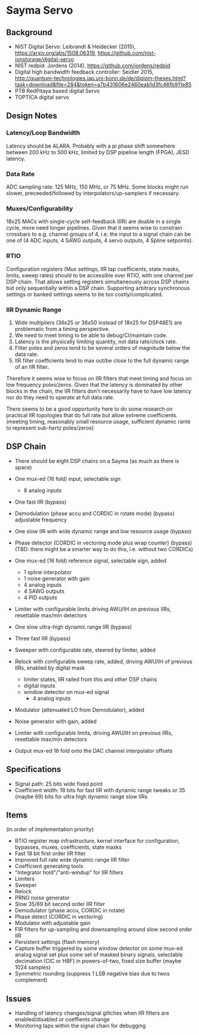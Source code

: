 # Sayma Servo

## Background

* NIST Digital Servo: Leibrandt & Heidecker (2015), https://arxiv.org/abs/1508.06319, https://github.com/nist-ionstorage/digital-servo
* NIST redpid: Jordens (2014), https://github.com/jordens/redpid
* Digital high bandwidth feedback controller: Seidler 2015, http://quantum-technologies.iap.uni-bonn.de/de/diplom-theses.html?task=download&file=284&token=a7b431606e2460eab1d3fc46fb911e85
* PTB RedPitaya based digital Servo
* TOPTICA digital servo


## Design Notes

### Latency/Loop Bandwidth

Latency should be ALARA. Probably with a pi phase shift somewhere
between 200 kHz to 500 kHz, limited by DSP pipeline length (FPGA), JESD latency.

### Data Rate

ADC sampling rate: 125 MHz, 150 MHz, or 75 MHz. Some blocks might
run slower, preceeded/followed by interpolators/up-samplers if necessary.

### Muxes/Configurability

18x25 MACs with single-cycle self-feedback (IIR) are doable in a single cycle, more need longer pipelines.
Given that it seems wise to constrain crossbars to e.g. channel groups of 4, i.e. the input to a signal chain can be one of (4 ADC inputs, 4 SAWG outputs, 4 servo outputs, 4 Spline setpoints).

### RTIO

Configuration registers (Mux settings, IIR tap coefficients, state masks, limits, sweep rates) should to be accessible over RTIO, with one channel per DSP chain.
That allows setting registers simultaneously across DSP chains but only sequentially within a DSP chain. Supporting arbitrary synchronous settings or banked settings seems to be too costly/complicated.

### IIR Dynamic Range

1. Wide multipliers (36x25 or 36x50 instead of 18x25 for DSP48E1) are problematic  from a timing perspective.
2. We need to meet timing to be able to debug/CI/maintain code.
3. Latency is the physically limiting quantity, not data rate/clock rate.
4. Filter poles and zeros tend to be several orders of magnitude below the data rate.
5. IIR filter coefficients tend to max out/be close to the full dynamic range of an IIR filter.

Therefore it seems wise to focus on IIR filters that meet timing and focus on low
frequency poles/zeros. Given that the latency is dominated by other blocks in
the chain, the IIR filters don't necessarily have to have low latency nor do
they need to operate at full data rate.

There seems to be a good opportunity here to do some research on practical IIR
topologies that do full rate but allow extreme coefficients. (meeting timing, reasonably small resource usage, sufficient dynamic rante to represent sub-hertz poles/zeros)


## DSP Chain

* There should be eight DSP chains on a Sayma (as much as there is space)

* One mux-ed (16 fold) input, selectable sign
  * 8 analog inputs
* One fast IIR (bypass)
* Demodulation (phase accu and CORDIC in rotate mode) (bypass) adjustable frequency
* One slow IIR with wide dynamic range and low resource usage (bypass)
* Phase detector (CORDIC in vectoring mode plus wrap counter) (bypass) (TBD:
  there might be a smarter way to do this, i.e. without two CORDICs)
* One mux-ed (16 fold) reference signal, selectable sign, added
  * 1 spline interpolator
  * 1 noise generator with gain
  * 4 analog inputs
  * 4 SAWG outputs
  * 4 PID outputs
* Limiter with configurable limits driving AWU/IH on previous IIRs, resettable
  max/min detectors
* One slow ultra-high dynamic range IIR (bypass)
* Three fast IIR (bypass)
* Sweeper with configurable rate, steered by limiter, added
* Relock with configurable sweep rate, added, driving AWU/IH of previous IIRs, enabled by digital mask
  * limiter states, IIR railed from this and other DSP chains
  * digital inputs
  * window detector on mux-ed signal
    * 4 analog inputs
* Modulator (attenuated LO from Demodulator), added
* Noise generator with gain, added
* Limiter with configurable limits, driving AWU/IH on previous IIRs, resettable
  max/min detectors
* Output mux-ed 16 fold onto the DAC channel interpolator offsets


## Specifications

* Signal path: 25 bits wide fixed point
* Coefficient width: 18 bits for fast IIR with dynamic range tweaks or 35 (maybe 69) bits for ultra high dynamic range slow IIRs


## Items

(in order of implementation priority)

* RTIO register map infrastructure, kernel interface for configuration,
  bypasses, muxes, coefficients, state masks
* Fast 18 bit first order IIR filter
* Improved full rate wide dynamic range IIR filter
* Coefficient generating tools
* "Integrator hold"/"anti-windup" for IIR filters
* Limiters
* Sweeper
* Relock
* PRNG noise generator
* Slow 35/69 bit second order IIR filter
* Demodulator (phase accu, CORDIC in rotate)
* Phase detect (CORDIC in vectoring)
* Modulator with adjustable gain
* FIR filters for up-sampling and downsampling around slow second order IIR
* Persistent settings (flash memory)
* Capture buffer triggered by some window detector on some mux-ed analog
  signal set plus some set of masked binary signals, selectable decimation
  (CIC or HBF) in powers-of-two, fixed size buffer (maybe 1024 samples)
* Symmetric rounding (suppress 1 LSB negative bias due to twos complement)


## Issues

* Handling of latency changes/signal glitches when IIR filters are enabled/disabled or coeffients change
* Monitoring taps within the signal chain for debugging
